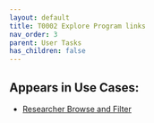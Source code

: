 ```yaml
---
layout: default
title: T0002 Explore Program links
nav_order: 3
parent: User Tasks
has_children: false
---
```


## Appears in Use Cases:

-   [Researcher Browse and Filter](../use-cases/browse-and-filter.md)
